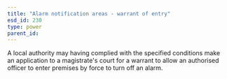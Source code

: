 ```yaml
---
title: "Alarm notification areas - warrant of entry"
esd_id: 230
type: power
parent_id:  
---
```


A local authority may having complied with the specified conditions make an application to a magistrate's court for a warrant to allow an authorised officer to enter premises by force to turn off an alarm.

